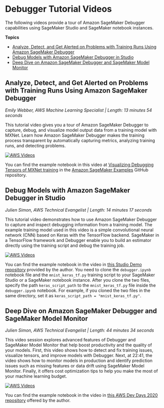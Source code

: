 # Debugger Tutorial Videos<a name="debugger-videos"></a>

The following videos provide a tour of Amazon SageMaker Debugger capabilities using SageMaker Studio and SageMaker notebook instances\. 

**Topics**
+ [Analyze, Detect, and Get Alerted on Problems with Training Runs Using Amazon SageMaker Debugger](#debugger-video-get-started)
+ [Debug Models with Amazon SageMaker Debugger in Studio](#debugger-video-get-started)
+ [Deep Dive on Amazon SageMaker Debugger and SageMaker Model Monitor](#debugger-video-dive-deep)

## Analyze, Detect, and Get Alerted on Problems with Training Runs Using Amazon SageMaker Debugger<a name="debugger-video-get-started"></a>

*Emily Webber, AWS Machine Learning Specialist \| Length: 13 minutes 54 seconds*

This tutorial video gives you a tour of Amazon SageMaker Debugger to capture, debug, and visualize model output data from a training model with MXNet\. Learn how Amazon SageMaker Debugger makes the training process transparent by automatically capturing metrics, analyzing training runs, and detecting problems\. 

[![AWS Videos](http://img.youtube.com/vi/https://www.youtube.com/embed/0pDEAbof_To/0.jpg)](http://www.youtube.com/watch?v=https://www.youtube.com/embed/0pDEAbof_To)

You can find the example notebook in this video at [Visualizing Debugging Tensors of MXNet training](https://sagemaker-examples.readthedocs.io/en/latest/sagemaker-debugger/mnist_tensor_plot/mnist-tensor-plot.html) in the [Amazon SageMaker Examples](https://sagemaker-examples.readthedocs.io/en/latest/) GitHub repository\.

## Debug Models with Amazon SageMaker Debugger in Studio<a name="debugger-video-get-started"></a>

*Julien Simon, AWS Technical Evangelist \| Length: 14 minutes 17 seconds*

This tutorial video demonstrates how to use Amazon SageMaker Debugger to capture and inspect debugging information from a training model\. The example training model used in this video is a simple convolutional neural network \(CNN\) based on Keras with the TensorFlow backend\. SageMaker in a TensorFlow framework and Debugger enable you to build an estimator directly using the training script and debug the training job\.

[![AWS Videos](http://img.youtube.com/vi/https://www.youtube.com/embed/MqPdTj0Znwg/0.jpg)](http://www.youtube.com/watch?v=https://www.youtube.com/embed/MqPdTj0Znwg)

You can find the example notebook in the video in [ this Studio Demo repository](https://gitlab.com/juliensimon/amazon-studio-demos/-/tree/master) provided by the author\. You need to clone the `debugger.ipynb` notebook file and the `mnist_keras_tf.py` training script to your SageMaker Studio or a SageMaker notebook instance\. After you clone the two files, specify the path `keras_script_path` to the `mnist_keras_tf.py` file inside the `debugger.ipynb` notebook\. For example, if you cloned the two files in the same directory, set it as `keras_script_path = "mnist_keras_tf.py"`\.

## Deep Dive on Amazon SageMaker Debugger and SageMaker Model Monitor<a name="debugger-video-dive-deep"></a>

*Julien Simon, AWS Technical Evangelist \| Length: 44 minutes 34 seconds*

This video session explores advanced features of Debugger and SageMaker Model Monitor that help boost productivity and the quality of your models\. First, this video shows how to detect and fix training issues, visualize tensors, and improve models with Debugger\. Next, at 22:41, the video shows how to monitor models in production and identify prediction issues such as missing features or data drift using SageMaker Model Monitor\. Finally, it offers cost optimization tips to help you make the most of your machine learning budget\.

[![AWS Videos](http://img.youtube.com/vi/https://www.youtube.com/embed/0zqoeZxakOI/0.jpg)](http://www.youtube.com/watch?v=https://www.youtube.com/embed/0zqoeZxakOI)

You can find the example notebook in the video in [ this AWS Dev Days 2020 repository](https://gitlab.com/juliensimon/awsdevdays2020/-/tree/master/mls1) offered by the author\.
